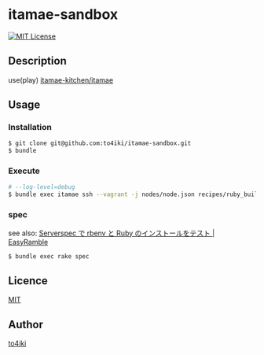 itamae-sandbox
==============

[![MIT License](http://img.shields.io/badge/license-MIT-blue.svg?style=flat-square)][license]

[license]: https://github.com/to4iki/EitherSwift/master/LICENSE

## Description

use(play) [itamae-kitchen/itamae](https://github.com/itamae-kitchen/itamae)

## Usage

### Installation
```bash
$ git clone git@github.com:to4iki/itamae-sandbox.git
$ bundle
```

### Execute
```bash
# --log-level=debug
$ bundle exec itamae ssh --vagrant -j nodes/node.json recipes/ruby_build.rb
```

### spec
see also: [Serverspec で rbenv と Ruby のインストールをテスト | EasyRamble](http://easyramble.com/serverspec-for-rbenv-ruby.html)
```bash
$ bundle exec rake spec
```

## Licence

[MIT](https://github.com/to4iki/itamae-sandbox/master/LICENSE)

## Author

[to4iki](https://github.com/to4iki)
